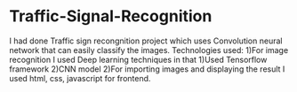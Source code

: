 # Traffic-Signal-Recognition
I had done Traffic sign recongnition project which uses Convolution neural network that can easily classify the images.
Technologies used:
1)For image recognition I used Deep learning techniques in that
  1)Used Tensorflow framework
  2)CNN model
2)For importing images and displaying the result I used html, css, javascript for frontend.
